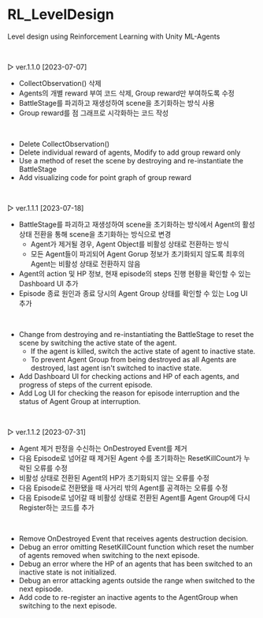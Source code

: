 # RL_LevelDesign
Level design using Reinforcement Learning with Unity ML-Agents

<br/>

▷ ver.1.1.0 [2023-07-07]
- CollectObservation() 삭제
- Agents의 개별 reward 부여 코드 삭제, Group reward만 부여하도록 수정
- BattleStage를 파괴하고 재생성하여 scene을 초기화하는 방식 사용
- Group reward를 점 그래프로 시각화하는 코드 작성

<br/>

- Delete CollectObservation()
- Delete individual reward of agents, Modify to add group reward only
- Use a method of reset the scene by destroying and re-instantiate the BattleStage
- Add visualizing code for point graph of group reward

<br/>

▷ ver.1.1.1 [2023-07-18]
- BattleStage를 파괴하고 재생성하여 scene을 초기화하는 방식에서 Agent의 활성 상태 전환을 통해 scene을 초기화하는 방식으로 변경
  - Agent가 제거될 경우, Agent Object를 비활성 상태로 전환하는 방식
  - 모든 Agent들이 파괴되어 Agent Gorup 정보가 초기화되지 않도록 최후의 Agent는 비활성 상태로 전환하지 않음
- Agent의 action 및 HP 정보, 현재 episode의 steps 진행 현황을 확인할 수 있는 Dashboard UI 추가
- Episode 종료 원인과 종료 당시의 Agent Group 상태를 확인할 수 있는 Log UI 추가

<br/>

- Change from destroying and re-instantiating the BattleStage to reset the scene by switching the active state of the agent.
  - If the agent is killed, switch the active state of agent to inactive state.
  - To prevent Agent Group from being destroyed as all Agents are destroyed, last agent isn't switched to inactive state.
- Add Dashboard UI for checking actions and HP of each agents, and progress of steps of the current episode.
- Add Log UI for checking the reason for episode interruption and the status of Agent Group at interruption.

<br/>

▷ ver.1.1.2 [2023-07-31]
- Agent 제거 판정을 수신하는 OnDestroyed Event를 제거
- 다음 Episode로 넘어갈 때 제거된 Agent 수를 초기화하는 ResetKillCount가 누락된 오류를 수정
- 비활성 상태로 전환된 Agent의 HP가 초기화되지 않는 오류를 수정
- 다음 Episode로 전환됐을 때 사거리 밖의 Agent를 공격하는 오류를 수정
- 다음 Episode로 넘어갈 때 비활성 상태로 전환된 Agent를 Agent Group에 다시 Register하는 코드를 추가

<br/>

- Remove OnDestroyed Event that receives agents destruction decision.
- Debug an error omitting ResetKillCount function which reset the number of agents removed when switching to the next episode.
- Debug an error where the HP of an agents that has been switched to an inactive state is not initialized.
- Debug an error attacking agents outside the range when switched to the next episode.
- Add code to re-register an inactive agents to the AgentGroup when switching to the next episode.
